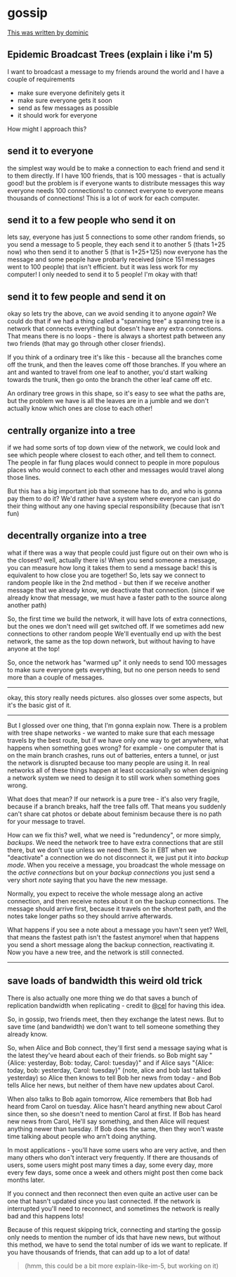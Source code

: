 # gossip

[This was written by dominic](https://viewer.scuttlebot.io/%25dRIUnLTQ4t8fBVwcPlH%2FCGbyCd0e1Da7wjCsc7PQWpg%3D.sha256)

## Epidemic Broadcast Trees (explain i like i'm 5)
I want to broadcast a message to my friends around the world and I have a couple of requirements

* make sure everyone definitely gets it
* make sure everyone gets it soon
* send as few messages as possible
* it should work for everyone

How might I approach this?

## send it to everyone
the simplest way would be to make a connection to each friend and send it to them directly. If I have 100 friends, that is 100 messages - that is actually good! but the problem is if everyone wants to distribute messages this way everyone needs 100 connections! to connect everyone to everyone means thousands of connections! This is a lot of work for each computer.

## send it to a few people who send it on
lets say, everyone has just 5 connections to some other random friends, so you send a message to 5 people, they each send it to another 5 (thats 1+25 now) who then send it to another 5 (that is 1+25+125) now everyone has the message and some people have probarly received (since 151 messages went to 100 people) that isn't efficient. but it was less work for my computer! I only needed to send it to 5 people! I'm okay with that!

## send it to few people and send it on
okay so lets try the above, can we avoid sending it to anyone _again_? We could do that if we had a thing called a "spanning tree" a spanning tree is a network that connects everything but doesn't have any extra connections. That means there is no loops - there is always a shortest path between any two friends (that may go through other closer friends).

If you think of a ordinary tree it's like this - because all the branches come off the trunk, and then the leaves come off those branches. If you where an ant and wanted to travel from one leaf to another, you'd start walking towards the trunk, then go onto the branch the other leaf came off etc.

An ordinary tree grows in this shape, so it's easy to see what the paths are, but the problem we have is all the leaves are in a jumble and we don't actually know which ones are close to each other!

## centrally organize into a tree
if we had some sorts of top down view of the network, we could look and see which people where closest to each other, and tell them to connect. The people in far flung places would connect to people in more populous places who would connect to each other and messages would travel along those lines.

But this has a big important job that someone has to do, and who is gonna pay them to do it? We'd rather have a system where everyone can just do their thing without any one having special responsibility (because that isn't fun)

## decentrally organize into a tree
what if there was a way that people could just figure out on their own who is the closest? well, actually there is! When you send someone a message, you can measure how long it takes them to send a message back! this is equivalent to how close you are together! So, lets say we connect to random people like in the 2nd method - but then if we receive another message that we already know, we deactivate that connection. (since if we already know that message, we must have a faster path to the source along another path)

So, the first time we build the network, it will have lots of extra connections, but the ones we don't need will get switched off.
If we sometimes add new connections to other random people We'll eventually end up with the best network, the same as the top down network, but without having to have anyone at the top!

So, once the network has "warmed up" it only needs to send 100 messages to make sure everyone gets everything, but no one person needs to send more than a couple of messages.

---

okay, this story really needs pictures. also glosses over some aspects, but it's the basic gist of it.


--------------------------------------------


But I glossed over one thing, that I'm gonna explain now.
There is a problem with tree shape networks - we wanted to make sure that each message travels by the best route, but if we have only one way to get anywhere, what happens when something goes wrong? for example - one computer that is on the main branch crashes, runs out of batteries, enters a tunnel, or just the network is disrupted because too many people are using it. In real networks all of these things happen at least occasionally so when designing a network system we need to design it to still work when something goes wrong.

What does that mean? If our network is a pure tree - it's also very fragile, because if a branch breaks, half the tree falls off.
That means you suddenly can't share cat photos or debate about feminism because there is no path for your message to travel.

How can we fix this? well, what we need is "redundency", or more simply, _backups_. We need the network tree to have extra connections that are still there, but we don't use unless we need them. So in EBT when we "deactivate" a connection we do not disconnect it, we just put it into _backup mode_. When you receive a message, you broadcast the whole message on the _active connections_ but on your _backup connections_ you just send a very short _note_ saying that you have the new message.

Normally, you expect to receive the whole message along an active connection, and then receive notes about it on the backup connections. The message should arrive first, because it travels on the shortest path, and the notes take longer paths so they should arrive afterwards.

What happens if you see a note about a message you havn't seen yet? Well, that means the fastest path isn't the fastest anymore! when that happens you send a short message along the backup connection, reactivating it. Now you have a new tree, and the network is still connected.


--------------------------------


## save loads of bandwidth this weird old trick

There is also actually one more thing we do that saves a bunch of replication bandwidth when replicating - credit to [@cel](@f/6sQ6d2CMxRUhLpspgGIulDxDCwYD7DzFzPNr7u5AU=.ed25519) for having this idea.

So, in gossip, two friends meet, then they exchange the latest news. But to save time (and bandwidth) we don't want to tell someone something they already know.

So, when Alice and Bob connect, they'll first send a message saying what is the latest they've heard about each of their friends. so Bob might say "{Alice: yesterday, Bob: today, Carol: tuesday}" and if Alice says "{Alice: today, bob: yesterday, Carol: tuesday}" (note, alice and bob last talked yesterday) so Alice then knows to tell Bob her news from today - and Bob tells Alice her news, but neither of them have new updates about Carol.

When also talks to Bob again tomorrow, Alice remembers that Bob had heard from Carol on tuesday. Alice hasn't heard anything new about Carol since then, so she doesn't need to mention Carol at first. If Bob has heard new news from Carol, He'll say something, and then Alice will request anything newer than tuesday. If Bob does the same, then they won't waste time talking about people who arn't doing anything.

In most applications - you'll have some users who are very active, and then many others who don't interact very frequently. If there are thousands of users, some users might post many times a day, some every day, more every few days, some once a week and others might post then come back months later.

If you connect and then reconnect then even quite an active user can be one that hasn't updated since you last connected. If the network is interrupted you'll need to reconnect, and sometimes the network is really bad and this happens lots!

Because of this request skipping trick, connecting and starting the gossip only needs to mention the number of ids that have new news, but without this method, we have to send the total number of ids we want to replicate. If you have thousands of friends, that can add up to a lot of data!

> (hmm, this could be a bit more explain-like-im-5, but working on it)



